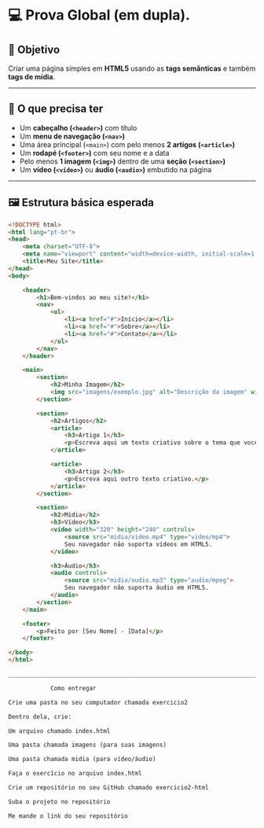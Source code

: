 # 💻 Prova Global (em dupla).

## 🎯 Objetivo
Criar uma página simples em **HTML5** usando as **tags semânticas** e também **tags de mídia**.

---

## 📌 O que precisa ter

- Um **cabeçalho (`<header>`)** com título  
- Um **menu de navegação (`<nav>`)**  
- Uma área principal (`<main>`) com pelo menos **2 artigos (`<article>`)**  
- Um **rodapé (`<footer>`)** com seu nome e a data  
- Pelo menos **1 imagem (`<img>`)** dentro de uma **seção (`<section>`)**  
- Um **vídeo (`<video>`)** ou **áudio (`<audio>`)** embutido na página  

---

## 🖼️ Estrutura básica esperada

```html
<!DOCTYPE html>
<html lang="pt-br">
<head>
    <meta charset="UTF-8">
    <meta name="viewport" content="width=device-width, initial-scale=1.0">
    <title>Meu Site</title>
</head>
<body>

    <header>
        <h1>Bem-vindos ao meu site!</h1>
        <nav>
            <ul>
                <li><a href="#">Início</a></li>
                <li><a href="#">Sobre</a></li>
                <li><a href="#">Contato</a></li>
            </ul>
        </nav>
    </header>

    <main>
        <section>
            <h2>Minha Imagem</h2>
            <img src="imagens/exemplo.jpg" alt="Descrição da imagem" width="300">
        </section>

        <section>
            <h2>Artigos</h2>
            <article>
                <h3>Artigo 1</h3>
                <p>Escreva aqui um texto criativo sobre o tema que você escolheu.</p>
            </article>

            <article>
                <h3>Artigo 2</h3>
                <p>Escreva aqui outro texto criativo.</p>
            </article>
        </section>

        <section>
            <h2>Mídia</h2>
            <h3>Vídeo</h3>
            <video width="320" height="240" controls>
                <source src="midia/video.mp4" type="video/mp4">
                Seu navegador não suporta vídeos em HTML5.
            </video>

            <h3>Áudio</h3>
            <audio controls>
                <source src="midia/audio.mp3" type="audio/mpeg">
                Seu navegador não suporta áudio em HTML5.
            </audio>
        </section>
    </main>

    <footer>
        <p>Feito por [Seu Nome] - [Data]</p>
    </footer>

</body>
</html>

___________________________________________________________________________________________________________

            Como entregar

Crie uma pasta no seu computador chamada exercicio2

Dentro dela, crie:

Um arquivo chamado index.html

Uma pasta chamada imagens (para suas imagens)

Uma pasta chamada midia (para vídeo/áudio)

Faça o exercício no arquivo index.html

Crie um repositório no seu GitHub chamado exercicio2-html

Suba o projeto no repositório

Me mande o link do seu repositório
